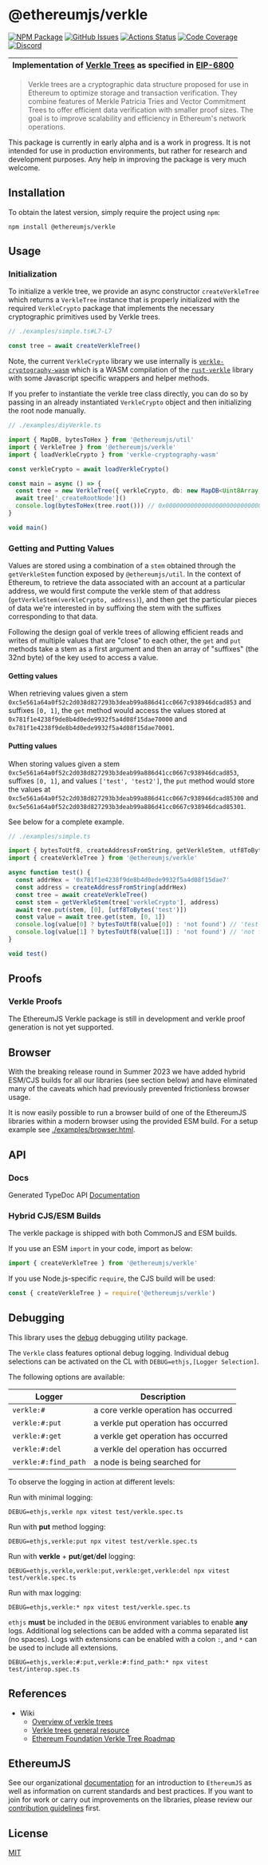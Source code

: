 # @ethereumjs/verkle

[![NPM Package][verkle-npm-badge]][verkle-npm-link]
[![GitHub Issues][verkle-issues-badge]][verkle-issues-link]
[![Actions Status][verkle-actions-badge]][verkle-actions-link]
[![Code Coverage][verkle-coverage-badge]][verkle-coverage-link]
[![Discord][discord-badge]][discord-link]

| Implementation of [Verkle Trees](https://ethereum.org/en/roadmap/verkle-trees/) as specified in [EIP-6800](https://eips.ethereum.org/EIPS/eip-6800) |
| --------------------------------------------------------------------------------------------------------------------------------------------------- |

> Verkle trees are a cryptographic data structure proposed for use in Ethereum to optimize storage and transaction verification. They combine features of Merkle Patricia Tries and Vector Commitment Trees to offer efficient data verification with smaller proof sizes. The goal is to improve scalability and efficiency in Ethereum's network operations.

This package is currently in early alpha and is a work in progress. It is not intended for use in production environments, but rather for research and development purposes. Any help in improving the package is very much welcome.

## Installation

To obtain the latest version, simply require the project using `npm`:

```shell
npm install @ethereumjs/verkle
```

## Usage

### Initialization

To initialize a verkle tree, we provide an async constructor `createVerkleTree` which returns a `VerkleTree` instance that is properly initialized with the required `VerkleCrypto` package that implements the necessary cryptographic primitives used by Verkle trees.

```ts
// ./examples/simple.ts#L7-L7

const tree = await createVerkleTree()
```

Note, the current `VerkleCrypto` library we use internally is [`verkle-cryptography-wasm`](https://github.com/ethereumjs/verkle-cryptography-wasm) which is a WASM compilation of the [`rust-verkle`](https://github.com/crate-crypto/rust-verkle) library with some Javascript specific wrappers and helper methods.

If you prefer to instantiate the verkle tree class directly, you can do so by passing in an already instantiated `VerkleCrypto` object and then initializing the root node manually.

```ts
// ./examples/diyVerkle.ts

import { MapDB, bytesToHex } from '@ethereumjs/util'
import { VerkleTree } from '@ethereumjs/verkle'
import { loadVerkleCrypto } from 'verkle-cryptography-wasm'

const verkleCrypto = await loadVerkleCrypto()

const main = async () => {
  const tree = new VerkleTree({ verkleCrypto, db: new MapDB<Uint8Array, Uint8Array>() })
  await tree['_createRootNode']()
  console.log(bytesToHex(tree.root())) // 0x0000000000000000000000000000000000000000000000000000000000000000
}

void main()
```

### Getting and Putting Values

Values are stored using a combination of a `stem` obtained through the `getVerkleStem` function exposed by `@ethereumjs/util`. In the context of Ethereum, to retrieve the data associated with an account at a particular address, we would first compute the verkle stem of that address (`getVerkleStem(verkleCrypto, address)`), and then get the particular pieces of data we're interested in by suffixing the stem with the suffixes corresponding to that data.

Following the design goal of verkle trees of allowing efficient reads and writes of multiple values that are "close" to each other, the `get` and `put` methods take a stem as a first argument and then an array of "suffixes" (the 32nd byte) of the key used to access a value.

#### Getting values

When retrieving values given a stem `0xc5e561a64a0f52c2d038d827293b3deab99a886d41cc0667c938946dcad853` and suffixes `[0, 1]`, the `get` method would access the values stored at `0x781f1e4238f9de8b4d0ede9932f5a4d08f15dae70000` and `0x781f1e4238f9de8b4d0ede9932f5a4d08f15dae70001`.

#### Putting values

When storing values given a stem `0xc5e561a64a0f52c2d038d827293b3deab99a886d41cc0667c938946dcad853`, suffixes `[0, 1]`, and values `['test', 'test2']`, the `put` method would store the values at `0xc5e561a64a0f52c2d038d827293b3deab99a886d41cc0667c938946dcad85300` and `0xc5e561a64a0f52c2d038d827293b3deab99a886d41cc0667c938946dcad85301`.

See below for a complete example.

```ts
// ./examples/simple.ts

import { bytesToUtf8, createAddressFromString, getVerkleStem, utf8ToBytes } from '@ethereumjs/util'
import { createVerkleTree } from '@ethereumjs/verkle'

async function test() {
  const addrHex = '0x781f1e4238f9de8b4d0ede9932f5a4d08f15dae7'
  const address = createAddressFromString(addrHex)
  const tree = await createVerkleTree()
  const stem = getVerkleStem(tree['verkleCrypto'], address)
  await tree.put(stem, [0], [utf8ToBytes('test')])
  const value = await tree.get(stem, [0, 1])
  console.log(value[0] ? bytesToUtf8(value[0]) : 'not found') // 'test'
  console.log(value[1] ? bytesToUtf8(value[1]) : 'not found') // 'not found'
}

void test()
```

## Proofs

### Verkle Proofs

The EthereumJS Verkle package is still in development and verkle proof generation is not yet supported.

## Browser

With the breaking release round in Summer 2023 we have added hybrid ESM/CJS builds for all our libraries (see section below) and have eliminated many of the caveats which had previously prevented frictionless browser usage.

It is now easily possible to run a browser build of one of the EthereumJS libraries within a modern browser using the provided ESM build. For a setup example see [./examples/browser.html](./examples/browser.html).

## API

### Docs

Generated TypeDoc API [Documentation](./docs/README.md)

### Hybrid CJS/ESM Builds

The verkle package is shipped with both CommonJS and ESM builds.

If you use an ESM `import` in your code, import as below:

```ts
import { createVerkleTree } from '@ethereumjs/verkle'
```

If you use Node.js-specific `require`, the CJS build will be used:

```ts
const { createVerkleTree } = require('@ethereumjs/verkle')
```

## Debugging

This library uses the [debug](https://github.com/visionmedia/debug) debugging utility package.

The `Verkle` class features optional debug logging. Individual debug selections can be activated on the CL with `DEBUG=ethjs,[Logger Selection]`.

The following options are available:

| Logger               | Description                          |
| -------------------- | ------------------------------------ |
| `verkle:#`           | a core verkle operation has occurred |
| `verkle:#:put`       | a verkle put operation has occurred  |
| `verkle:#:get`       | a verkle get operation has occurred  |
| `verkle:#:del`       | a verkle del operation has occurred  |
| `verkle:#:find_path` | a node is being searched for         |

To observe the logging in action at different levels:

Run with minimal logging:

```shell
DEBUG=ethjs,verkle npx vitest test/verkle.spec.ts
```

Run with **put** method logging:

```shell
DEBUG=ethjs,verkle:put npx vitest test/verkle.spec.ts
```

Run with **verkle** + **put**/**get**/**del** logging:

```shell
DEBUG=ethjs,verkle,verkle:put,verkle:get,verkle:del npx vitest test/verkle.spec.ts
```

Run with max logging:

```shell
DEBUG=ethjs,verkle:* npx vitest test/verkle.spec.ts
```

`ethjs` **must** be included in the `DEBUG` environment variables to enable **any** logs.
Additional log selections can be added with a comma separated list (no spaces). Logs with extensions can be enabled with a colon `:`, and `*` can be used to include all extensions.

`DEBUG=ethjs,verkle:#:put,verkle:#:find_path:* npx vitest test/interop.spec.ts`

## References

- Wiki
  - [Overview of verkle trees](https://ethereum.org/en/roadmap/verkle-trees/)
  - [Verkle trees general resource](https://verkle.info/)
  - [Ethereum Foundation Verkle Tree Roadmap](https://ethereum.org/en/roadmap/verkle-trees)

## EthereumJS

See our organizational [documentation](https://ethereumjs.readthedocs.io) for an introduction to `EthereumJS` as well as information on current standards and best practices. If you want to join for work or carry out improvements on the libraries, please review our [contribution guidelines](https://ethereumjs.readthedocs.io/en/latest/contributing.html) first.

## License

[MIT](https://opensource.org/licenses/MIT)

[discord-badge]: https://img.shields.io/static/v1?logo=discord&label=discord&message=Join&color=blue
[discord-link]: https://discord.gg/TNwARpR
[verkle-npm-badge]: https://img.shields.io/npm/v/@ethereumjs/verkle.svg
[verkle-npm-link]: https://www.npmjs.com/package/@ethereumjs/verkle
[verkle-issues-badge]: https://img.shields.io/github/issues/ethereumjs/ethereumjs-monorepo/package:%20verkle?label=issues
[verkle-issues-link]: https://github.com/ethereumjs/ethereumjs-monorepo/issues?q=is%3Aopen+is%3Aissue+label%3A"package%3A+verkle"
[verkle-actions-badge]: https://github.com/ethereumjs/ethereumjs-monorepo/workflows/Verkle/badge.svg
[verkle-actions-link]: https://github.com/ethereumjs/ethereumjs-monorepo/actions?query=workflow%3A%22Verkle%22
[verkle-coverage-badge]: https://codecov.io/gh/ethereumjs/ethereumjs-monorepo/branch/master/graph/badge.svg?flag=verkle
[verkle-coverage-link]: https://codecov.io/gh/ethereumjs/ethereumjs-monorepo/tree/master/packages/verkle
